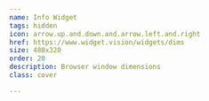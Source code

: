 ```yaml
---
name: Info Widget
tags: hidden
icon: arrow.up.and.down.and.arrow.left.and.right
href: https://www.widget.vision/widgets/dims
size: 480x320
order: 20
description: Browser window dimensions
class: cover

---
```

